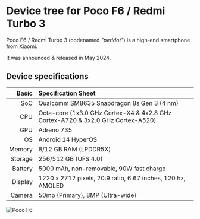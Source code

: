# Device tree for Poco F6 / Redmi Turbo 3

Poco F6 / Redmi Turbo 3 (codenamed _"peridot"_) is a high-end smartphone from Xiaomi.

It was announced & released in May 2024.

## Device specifications

|      Basic | Specification Sheet                                                               |
| ---------: | :-------------------------------------------------------------------------------- |
|        SoC | Qualcomm SM8635 Snapdragon 8s Gen 3 (4 nm)                                        |
|        CPU | Octa-core (1x3.0 GHz Cortex-X4 & 4x2.8 GHz Cortex-A720 & 3x2.0 GHz Cortex-A520)   |
|        GPU | Adreno 735                                                                        |
|         OS | Android 14 HyperOS                                                                |
|     Memory | 8/12 GB RAM (LPDDR5X)                                                             |
|    Storage | 256/512 GB (UFS 4.0)                                                              |
|    Battery | 5000 mAh, non-removable, 90W fast charge                                          |
|    Display | 1220 x 2712 pixels, 20:9 ratio, 6.67 inches, 120 hz, AMOLED                       |
|     Camera | 50mp (Primary), 8MP (Ultra-wide)                                                  |

![Poco F6](https://i.postimg.cc/sXQf6Mqy/d839a53ddea86d7c546741e9516c9e05.png)
